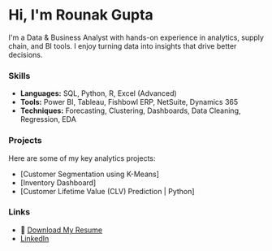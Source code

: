 # Hi, I'm Rounak Gupta

I'm a Data & Business Analyst with hands-on experience in analytics, supply chain, and BI tools. I enjoy turning data into insights that drive better decisions.

### Skills
- **Languages:** SQL, Python, R, Excel (Advanced)
- **Tools:** Power BI, Tableau, Fishbowl ERP, NetSuite, Dynamics 365
- **Techniques:** Forecasting, Clustering, Dashboards, Data Cleaning, Regression, EDA

### Projects
Here are some of my key analytics projects:
- [Customer Segmentation using K-Means]
- [Inventory Dashboard]
- [Customer Lifetime Value (CLV) Prediction | Python]
### Links
- 📄 [Download My Resume](https://github.com/rounak-gupta/rounak-gupta/raw/main/Rounak_Gupta_Resume.pdf)
- [LinkedIn](www.linkedin.com/in/rounak-gupta-283820158)

